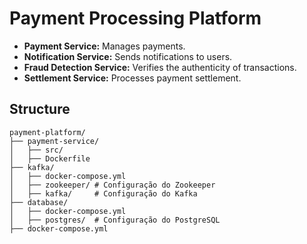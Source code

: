 # Payment Processing Platform

- **Payment Service:** Manages payments.
- **Notification Service:** Sends notifications to users.
- **Fraud Detection Service:** Verifies the authenticity of transactions.
- **Settlement Service:** Processes payment settlement.

## Structure

```
payment-platform/
├── payment-service/
│   ├── src/
│   ├── Dockerfile
├── kafka/
│   ├── docker-compose.yml
│   ├── zookeeper/ # Configuração do Zookeeper
│   ├── kafka/     # Configuração do Kafka
├── database/
│   ├── docker-compose.yml
│   ├── postgres/  # Configuração do PostgreSQL
├── docker-compose.yml
```